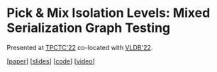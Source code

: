 # Pick & Mix Isolation Levels: Mixed Serialization Graph Testing

Presented at [TPCTC'22](https://www.tpc.org/tpctc/tpctc2022/default5.asp) co-located with [VLDB'22](https://vldb.org/2022/).

[[paper](https://jackwaudby.github.io/tpctc-22/ms.pdf)] [[slides](https://github.com/jackwaudby/tpctc-22/blob/main/slides/tpctc_jack_waudby.pdf)] [[code](https://github.com/jackwaudby/spaghetti)] [[video](https://youtu.be/oPOfodWVoO4)]
